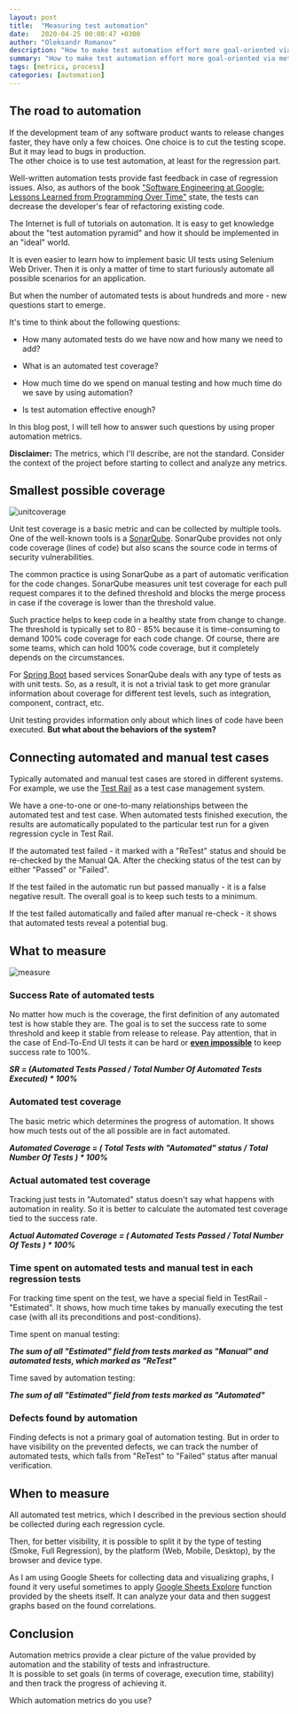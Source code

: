 ```yaml
---
layout: post
title:  "Measuring test automation"
date:   2020-04-25 00:00:47 +0300
author: "Oleksandr Romanov"
description: "How to make test automation effort more goal-oriented via metrics"
summary: "How to make test automation effort more goal-oriented via metrics"
tags: [metrics, process]
categories: [automation]
---
```


## The road to automation

If the development team of any software product wants to release changes faster, they have only a few choices. One choice is to cut the testing scope. But it may lead to bugs in production.  
The other choice is to use test automation, at least for the regression part.  

Well-written automation tests provide fast feedback in case of regression issues. Also, as authors of the book ["Software Engineering at Google: Lessons Learned from Programming Over Time"][SEAG] state, the tests can decrease the developer's fear of refactoring existing code.  

The Internet is full of tutorials on automation. It is easy to get knowledge about the "test automation pyramid" and how it should be implemented in an "ideal" world.  

It is even easier to learn how to implement basic UI tests using Selenium Web Driver. Then it is only a matter of time to start furiously automate all possible scenarios for an application.  

But when the number of automated tests is about hundreds and more - new questions start to emerge.  

It's time to think about the following questions:  

- How many automated tests do we have now and how many we need to add?

- What is an automated test coverage?

- How much time do we spend on manual testing and how much time do we save by using automation?

- Is test automation effective enough?

In this blog post, I will tell how to answer such questions by using proper automation metrics.  

**Disclaimer:** The metrics, which I'll describe, are not the standard. Consider the context of the project before starting to collect and analyze any metrics.

## Smallest possible coverage

![unitcoverage](/img/20200425/unitcoverage.jpg)

Unit test coverage is a basic metric and can be collected by multiple tools. One of the well-known tools is a [SonarQube][SQ]. SonarQube provides not only code coverage (lines of code) but also scans the source code in terms of security vulnerabilities.  

The common practice is using SonarQube as a part of automatic verification for the code changes. SonarQube measures unit test coverage for each pull request compares it to the defined threshold and blocks the merge process in case if the coverage is lower than the threshold value.  

Such practice helps to keep code in a healthy state from change to change. The threshold is typically set to 80 - 85% because it is time-consuming to demand 100% code coverage for each code change. Of course, there are some teams, which can hold 100% code coverage, but it completely depends on the circumstances.  

For [Spring Boot][SB] based services SonarQube deals with any type of tests as with unit tests. So, as a result, it is not a trivial task to get more granular information about coverage for different test levels, such as integration, component, contract, etc.  

Unit testing provides information only about which lines of code have been executed. **But what about the behaviors of the system?**  

## Connecting automated and manual test cases

Typically automated and manual test cases are stored in different systems. For example, we use the [Test Rail][TestRail] as a test case management system.  

We have a one-to-one or one-to-many relationships between the automated test and test case. When automated tests finished execution, the results are automatically populated to the particular test run for a given regression cycle in Test Rail.

If the automated test failed - it marked with a "ReTest" status and should be re-checked by the Manual QA. After the checking status of the test can by either "Passed" or "Failed".  

If the test failed in the automatic run but passed manually - it is a false negative result. The overall goal is to keep such tests to a minimum.  

If the test failed automatically and failed after manual re-check - it shows that automated tests reveal a potential bug.  

## What to measure

![measure](/img/20200425/measure.jpg)

### Success Rate of automated tests  

   No matter how much is the coverage, the first definition of any automated test is how stable they are. The goal is to set the success rate to some threshold and keep it stable from release to release. Pay attention, that in the case of End-To-End UI tests it can be hard or **[even impossible][flaky]** to keep success rate to 100%.  

   ***SR = (Automated Tests Passed / Total Number Of Automated Tests Executed) * 100%***  

### Automated test coverage

   The basic metric which determines the progress of automation. It shows how much tests out of the all possible are in fact automated.  

   ***Automated Coverage = ( Total Tests with "Automated" status / Total Number Of Tests ) * 100%***
  
### Actual automated test coverage

   Tracking just tests in "Automated" status doesn't say what happens with automation in reality. So it is better to calculate the automated test coverage tied to the success rate.

   ***Actual Automated Coverage = ( Automated Tests Passed / Total Number Of Tests ) * 100%***  

### Time spent on automated tests and manual test in each regression tests

   For tracking time spent on the test, we have a special field in TestRail - "Estimated". It shows, how much time takes by manually executing the test case (with all its preconditions and post-conditions).

   Time spent on manual testing:  

   ***The sum of all "Estimated" field from tests marked as "Manual" and automated tests, which marked as "ReTest"***  

   Time saved by automation testing:  

   ***The sum of all "Estimated" field from tests marked as "Automated"***  

### Defects found by automation

   Finding defects is not a primary goal of automation testing. But in order to have visibility on the prevented defects, we can track the number of automated tests, which falls from "ReTest" to "Failed" status after manual verification.  

## When to measure

All automated test metrics, which I described in the previous section should be collected during each regression cycle.

Then, for better visibility, it is possible to split it by the type of testing (Smoke, Full Regression), by the platform (Web, Mobile, Desktop), by the browser and device type.  

As I am using Google Sheets for collecting data and visualizing graphs, I found it very useful sometimes to apply [Google Sheets Explore][Explore] function provided by the sheets itself. It can analyze your data and then suggest graphs based on the found correlations.  

## Conclusion

Automation metrics provide a clear picture of the value provided by automation and the stability of tests and infrastructure.  
It is possible to set goals (in terms of coverage, execution time, stability) and then track the progress of achieving it.  

Which automation metrics do you use?

[SQ]: https://www.sonarqube.org/
[SEAG]: https://www.amazon.com/Software-Engineering-Google-Lessons-Programming/dp/1492082791
[SB]: https://spring.io/projects/spring-boot
[TestRail]: https://www.gurock.com/testrail/
[Explore]: https://support.google.com/docs/answer/6280499?co=GENIE.Platform%3DDesktop&hl=en
[flaky]: https://testing.googleblog.com/2017/04/where-do-our-flaky-tests-come-from.html
